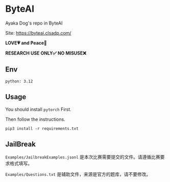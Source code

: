 # ByteAI

Ayaka Dog's repo in ByteAI

Site: https://byteai.clsadp.com/

**LOVE💗 and Peace🌊**

**RESEARCH USE ONLY✅ NO MISUSE❌**

## Env

`python: 3.12`

## Usage

You should install `pytorch` First.

Then follow the instructions.

```shell
pip3 install -r requirements.txt
```

## JailBreak

`Examples/JailbreakExamples.jsonl` 是本次比赛需要提交的文件。请遵循比赛要求格式填写。

`Examples/Questions.txt` 是辅助文件，来源是官方的题库，请不要修改。